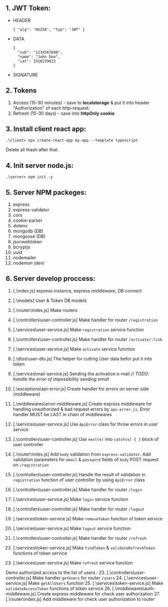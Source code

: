 ## 1. JWT Token:

   - HEADER  
     ```
     { "alg": "HS256", "typ": "JWT" }
     ```
   - DATA  
     ```
     { 
       "sub": "1234567890",
       "name": "John Doe",
       "iat": 1516239022 
     }
     ```
   - SIGNATURE

## 2. Tokens
   1. Access (15-30 minutes) - save to **localstorage** & put it into header "Authorization" of each http-request;
   2. Refresh (15-30 days) - save into **httpOnly cookie**

## 3. Install client react app:
```
.\client> npx create-react-app my-app --template typescript
```
Delete all thash after that.

## 4. Init server node.js:
```
.\server> npm init -y
```

## 5. Server NPM packeges:
  1. express
  2. express-validator
  3. cors
  4. cookie-parser
  5. dotenv
  6. mongodb (DB)
  7. mongoose (DB)
  8. jsonwebtoken
  9. bcryptjs
  10. uuid
  11. nodemailer
  12. nodemon (dev)

## 6. Server develop proccess:
  1. [.\index.js] express instance, express middleware, DB connect
  2. [.\models] User & Token DB models
  3. [.\router\index.js] Make routers
  4. [.\controllers\user-controller.js] Make handler for router `/registration`
  5. [.\services\user-service.js] Make `registration` service function
  6. [.\controllers\user-controller.js] Make handler for router `/activate/:link`
  15. [.\services\user-service.js] Make `activate` service function
  7. [.\dtos\user-dto.js] The helper for cutting User data befor put it into token
  8. [.\services\mail-service.js] Sending the activation e-mail _// TODO: handle the error of impossibility sending email_
  9. [.\exceptions\api-error.js] Create handler for errors on server side (middleware)
  10. [.\middlewares\error-middleware.js] Create express middleware for handling unauthorized & bad request errors by `api-error.js`. Error handler MUST be LAST in chain of middlewares
  11. [.\services\user-service.js] Use `ApiError` class for throw errors in user service
  12. [.\controllers\user-controller.js] Use `next(e)` into `catch(e) { }` block of user controller
  13. [.\router\index.js] Add `body` validation from `express-validator`. Add validation parameters for `email` & `password` fields of `body` POST request on `/registration`
  14. [.\controllers\user-controller.js] Handle the result of validation in `registration` function of user controller by using `ApiError` class


  15. [.\controllers\user-controller.js] Make handler for router `/login`
  16. [.\services\user-service.js] Make `login` service function


  17. [.\controllers\user-controller.js] Make handler for router `/logout`
  18. [.\services\token-service.js] Make `removeToken` function of token service
  19. [.\services\user-service.js] Make `logout` service function


  20. [.\controllers\user-controller.js] Make handler for router `/refresh`
  21. [.\services\token-service.js] Make `findToken` & `validateRefreshToken` functions of token service
  22. [.\services\user-service.js] Make `refresh` service function

Demo authorized access to the list of users :
  23. [.\controllers\user-controller.js] Make handler `getUsers` for router `/users`
  24. [.\services\user-service.js] Make `getAllUsers` function
  25. [.\services\token-service.js] Make `validateAccessToken` functions of token service
  26. [.\middlewares\auth-middleware.js] Create express middleware for check user authorization
  27. [.\router\index.js] Add middleware for check user authorization to router